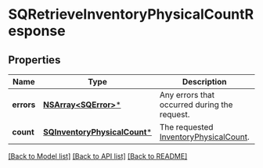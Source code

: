 # SQRetrieveInventoryPhysicalCountResponse

## Properties
Name | Type | Description | Notes
------------ | ------------- | ------------- | -------------
**errors** | [**NSArray&lt;SQError&gt;***](SQError.md) | Any errors that occurred during the request. | [optional] 
**count** | [**SQInventoryPhysicalCount***](SQInventoryPhysicalCount.md) | The requested [InventoryPhysicalCount](https://developer.squareup.com/reference/square_2023-10-18/objects/InventoryPhysicalCount). | [optional] 

[[Back to Model list]](../README.md#documentation-for-models) [[Back to API list]](../README.md#documentation-for-api-endpoints) [[Back to README]](../README.md)


